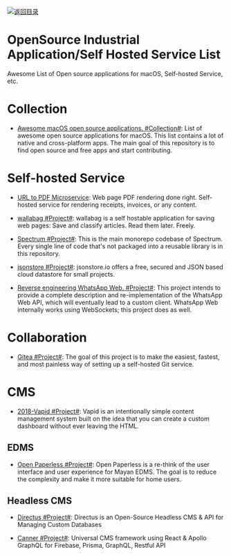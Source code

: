 [![返回目录](https://user-images.githubusercontent.com/5803001/38079637-ff0abcf0-3371-11e8-9b76-ad651620afc7.jpg)](https://github.com/wxyyxc1992/Awesome-Lists)

# OpenSource Industrial Application/Self Hosted Service List

Awesome List of Open source applications for macOS, Self-hosted Service, etc.

# Collection

- [Awesome macOS open source applications. #Collection#](https://github.com/serhii-londar/open-source-mac-os-apps):
  List of awesome open source applications for macOS. This list contains a lot of native and cross-platform apps. The main goal of this repository is to find open source and free apps and start contributing.

# Self-hosted Service

- [URL to PDF Microservice](https://github.com/alvarcarto/url-to-pdf-api): Web page PDF rendering done right. Self-hosted service for rendering receipts, invoices, or any content.

- [wallabag #Project#](https://github.com/wallabag/wallabag): wallabag is a self hostable application for saving web pages: Save and classify articles. Read them later. Freely.

- [Spectrum #Project#](https://github.com/withspectrum/spectrum): This is the main monorepo codebase of Spectrum. Every single line of code that's not packaged into a reusable library is in this repository.

- [jsonstore #Project#](https://github.com/bluzi/jsonstore): jsonstore.io offers a free, secured and JSON based cloud datastore for small projects.

- [Reverse engineering WhatsApp Web. #Project#](https://github.com/sigalor/whatsapp-web-reveng): This project intends to provide a complete description and re-implementation of the WhatsApp Web API, which will eventually lead to a custom client. WhatsApp Web internally works using WebSockets; this project does as well.

# Collaboration

- [Gitea #Project#](https://github.com/go-gitea/gitea): The goal of this project is to make the easiest, fastest, and most painless way of setting up a self-hosted Git service.

# CMS

- [2018-Vapid #Project#](https://www.vapid.com/): Vapid is an intentionally simple content management system built on the idea that you can create a custom dashboard without ever leaving the HTML.

## EDMS

- [Open Paperless #Project#](https://github.com/zhoubear/open-paperless): Open Paperless is a re-think of the user interface and user experience for Mayan EDMS. The goal is to reduce the complexity and make it more suitable for home users.

## Headless CMS

- [Directus #Project#](https://github.com/directus/directus): Directus is an Open-Source Headless CMS & API for Managing Custom Databases

- [Canner #Project#](https://github.com/Canner/canner): Universal CMS framework using React & Apollo GraphQL for Firebase, Prisma, GraphQL, Restful API
